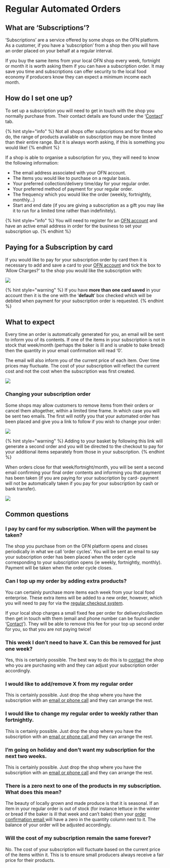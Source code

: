 # Regular Automated Orders

## **What are ‘Subscriptions’?**

‘Subscriptions’ are a service offered by some shops on the OFN platform.  As a customer, if you have a ‘subscription’ from a shop then you will have an order placed on your behalf at a regular interval.  

If you buy the same items from your local OFN shop every week, fortnight or month it is worth asking them if you can have a subscription order. It may save you time and subscriptions can offer security to the local food economy if producers know they can expect a minimum income each month.

## **How do I set one up?**

To set up a subscription you will need to get in touch with the shop you normally purchase from. Their contact details are found under the ‘[Contact](the-people-and-businesses-who-make-grow-your-food.md#contact)’ tab.

{% hint style="info" %}
Not all shops offer subscriptions and for those who do, the range of products available on subscription may be more limited than their entire range. But it is always worth asking, if this is something you would like!
{% endhint %}

If a shop is able to organise a subscription for you, they will need to know the following information:

* The email address associated with your OFN account.
* The items you would like to purchase on a regular basis.
* Your preferred collection/delivery time/day for your regular order.
* Your preferred method of payment for your regular order.
* The frequency which you would like the order \(weekly, fortnightly, monthly…\)
* Start and end date \(if you are giving a subscription as a gift you may like it to run for a limited time rather than indefinitely\).

{% hint style="info" %}
You will need to register for an [OFN account](your-ofn-account.md) and have an active email address in order for the business to set your subscription up.
{% endhint %}

## **Paying for a Subscription by card**

If you would like to pay for your subscription order by card then it is necessary to add and save a card to your [OFN account](your-ofn-account.md#credit-cards) and tick the box to ‘Allow Charges?’ to the shop you would like the subscription with:

![](https://lh6.googleusercontent.com/zn4EFPA5Kcm4ZuuBio9RD12Q3DzW_jGbZVM28Q2emCHMuAywPHnaA6f8hF6m6hOtiFnziIJR5Tw6NvP29wjgEoORYpQs4i0rNyeImfPIrfyVfnWQWYvPr1rmiPXfvF-kTGFJyn9Y)

{% hint style="warning" %}
If you have **more than one card saved** in your account then it is the one with the ‘**default**’ box checked which will be debited when payment for your subscription order is requested.
{% endhint %}

## **What to expect**

Every time an order is automatically generated for you, an email will be sent to inform you of its contents.  If one of the items in your subscription is not in stock that week/month \(perhaps the baker is ill and is unable to bake bread\) then the quantity in your email confirmation will read ‘0’.

The email will also inform you of the current price of each item.  Over time prices may fluctuate. The cost of your subscription will reflect the current cost and not the cost when the subscription was first created.

![](https://lh3.googleusercontent.com/3VwcWoSeYJegbFp-87a1578lu2oKbmy2hxeWw1FryuDmAU2lCDeaOxo5I2Z7Qymk691VCfcgBqWG0-dpFxIObWGsbscBUXL6SaoCX9yVypGJZiVuQe7p67sLBXKxD8-E5HS-ZELJ)

### Changing your subscription order

Some shops may allow customers to remove items from their orders or cancel them altogether, within a limited time frame.  In which case you will be sent two emails. The first will notify you that your automated order has been placed and give you a link to follow if you wish to change your order:

![](https://lh3.googleusercontent.com/M1rkMedLCXm6w6ZRMQrT_7nz9R9u6nsMBfVAj2CWAAd3D5JiSDz9_0TwFE7gco0saGtWbibcjrdqRabfNpEQcQ9InI0-AbqOfbcsk2HOkmHES-e9eBAq0cPJZB-uCZm7IJS7mEh8)

{% hint style="warning" %}
Adding to your basket by following this link will generate a second order and you will be directed to the checkout to pay for your additional items separately from those in your subscription.
{% endhint %}

When orders close for that week/fortnight/month, you will be sent a second email confirming your final order contents and informing you that payment has been taken \(if you are paying for your subscription by card- payment will not be automatically taken if you pay for your subscription by cash or bank transfer\).

![](https://lh3.googleusercontent.com/ow7-Yw4Wh8kxOHnVqHIPhaKsK7vywZqUx00kcWb9IcYgnIRbkVJpATfOM-fA3Y9Mj6NOSgQtFchPotByuOgmn6zvVz3IUBM1-UAhFSc0lTqozpA-9NHuGe2y6yRZkzbFPNyM5GT6)

## **Common questions**

### **I pay by card for my subscription. When will the payment be taken?**

The shop you purchase from on the OFN platform opens and closes periodically in what we call ‘order cycles’.  You will be sent an email to say your subscription order has been placed when the order cycle corresponding to your subscription opens \(ie weekly, fortnightly, monthly\).  Payment will be taken when the order cycle closes.

### **Can I top up my order by adding extra products?**

You can certainly purchase more items each week from your local food enterprise.  These extra items will be added to a new order, however, which you will need to pay for via the [regular checkout system](shopping-and-placing-an-order.md#checkout). 

If your local shop charges a small fixed fee per order for delivery/collection then get in touch with them \(email and phone number can be found under ‘[Contact](the-people-and-businesses-who-make-grow-your-food.md#contact)’\). They will be able to remove this fee for your top up second order for you, so that you are not paying twice!

### **This week I don’t need to have X. Can this be removed for just one week?**

Yes, this is certainly possible. The best way to do this is to [contact](the-people-and-businesses-who-make-grow-your-food.md#contact) the shop who you are purchasing with and they can adjust your subscription order accordingly.

### **I would like to add/remove X from my regular order**

This is certainly possible. Just drop the shop where you have the subscription with an [email or phone call](the-people-and-businesses-who-make-grow-your-food.md#contact) and they can arrange the rest.

### **I would like to change my regular order to weekly rather than fortnightly.**

This is certainly possible. Just drop the shop where you have the subscription with an [email or phone call ](the-people-and-businesses-who-make-grow-your-food.md#contact)and they can arrange the rest.

### **I’m going on holiday and don’t want my subscription for the next two weeks.**

This is certainly possible. Just drop the shop where you have the subscription with an [email or phone call](the-people-and-businesses-who-make-grow-your-food.md#contact) and they can arrange the rest.

### **There is a zero next to one of the products in my subscription. What does this mean?**

The beauty of locally grown and made produce is that it is seasonal.  If an item in your regular order is out of stock \(for instance lettuce in the winter or bread if the baker is ill that week and can’t bake\) then your [order confirmation email ](regular-automated-orders.md#what-to-expect)will have a zero in the quantity column next to it.  The balance of your order will be adjusted accordingly.

### **Will the cost of my subscription remain the same forever?**

No. The cost of your subscription will fluctuate based on the current price of the items within it.  This is to ensure small producers always receive a fair price for their products.    


